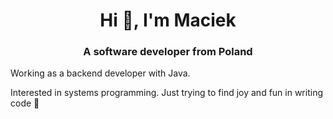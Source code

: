 <h1 align="center">Hi 👋, I'm Maciek</h1>
<h3 align="center">A software developer from Poland</h3>
<p>Working as a backend developer with Java.</p>
<p>Interested in systems programming. Just trying to find joy and fun in writing code 🦥</p>
